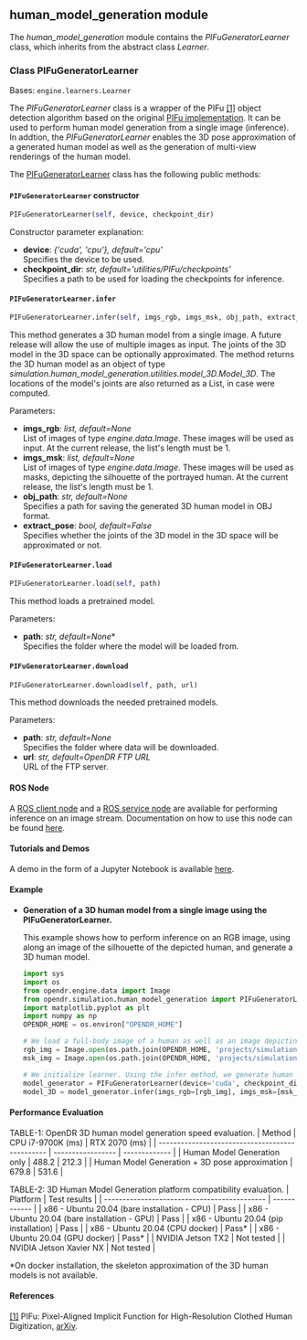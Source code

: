 ## human_model_generation module

The *human_model_generation* module contains the *PIFuGeneratorLearner* class, which inherits from the abstract class *Learner*.

### Class PIFuGeneratorLearner
Bases: `engine.learners.Learner`

The *PIFuGeneratorLearner* class is a wrapper of the PIFu [[1]](#pifu-paper) object detection algorithm based on the original
[PIFu implementation](https://github.com/shunsukesaito/PIFu).
It can be used to perform human model generation from a single image (inference). In addtion, the *PIFuGeneratorLearner* enables the 3D pose approximation of a generated human model as well as the generation of multi-view renderings of the human model.

The [PIFuGeneratorLearner](/src/opendr/simulation/human_model_generation/pifu_generator_learner.py ) class has the
following public methods:

#### `PIFuGeneratorLearner` constructor
```python
PIFuGeneratorLearner(self, device, checkpoint_dir)
```

Constructor parameter explanation:
- **device**: *{'cuda', 'cpu'}, default='cpu'*\
Specifies the device to be used.
- **checkpoint_dir**: *str, default='utilities/PIFu/checkpoints'*\
Specifies a path to be used for loading the checkpoints for inference. 
  
#### `PIFuGeneratorLearner.infer`
```python
PIFuGeneratorLearner.infer(self, imgs_rgb, imgs_msk, obj_path, extract_pose)
```

This method generates a 3D human model from a single image.
A future release will allow the use of multiple images as input.
The joints of the 3D model in the 3D space can be optionally approximated.
The method returns the 3D human model as an object of type *simulation.human_model_generation.utilities.model_3D.Model_3D*.
The locations of the model's joints are also returned as a List, in case were computed.

Parameters:
- **imgs_rgb**: *list, default=None*\
List of images of type *engine.data.Image*. These images will be used as input. At the current release, the list's length must be 1. 
- **imgs_msk**: *list, default=None*\
List of images of type *engine.data.Image*. These images will be used as masks, depicting the silhouette of the portrayed human. At the current release, the list's length must be 1. 
- **obj_path**: *str, default=None*\
Specifies a path for saving the generated 3D human model in OBJ format.
 - **extract_pose**: *bool, default=False*\
Specifies whether the joints of the 3D model in the 3D space will be approximated or not.

#### `PIFuGeneratorLearner.load`
```python
PIFuGeneratorLearner.load(self, path)
```  

This method loads a pretrained model.

Parameters:
- **path**: *str, default=None**\
Specifies the folder where the model will be loaded from.
  
#### `PIFuGeneratorLearner.download`
```python
PIFuGeneratorLearner.download(self, path, url)
```  

This method downloads the needed pretrained models.

Parameters:
- **path**: *str, default=None*\
Specifies the folder where data will be downloaded.
- **url**: *str, default=OpenDR FTP URL*\
URL of the FTP server.

#### ROS Node

A [ROS client node](../../projects/opendr_ws/src/simulation/scripts/human_model_generation_client.py) and a [ROS service node](../../projects/opendr_ws/src/simulation/scripts/human_model_generation_service.py) are available for performing
inference on an image stream.
Documentation on how to use this node can be found [here](../../projects/opendr_ws/src/perception/README.md).

#### Tutorials and Demos

A demo in the form of a Jupyter Notebook is available
[here](../../projects/simulation/human_model_generation/demos/model_generation.ipynb).

#### Example 

* **Generation of a 3D human model from a single image using the PIFuGeneratorLearner.**

  This example shows how to perform inference on an RGB image, using along an image of the silhouette of the depicted human, and generate a 3D human model.

  ```python
  import sys
  import os
  from opendr.engine.data import Image
  from opendr.simulation.human_model_generation import PIFuGeneratorLearner
  import matplotlib.pyplot as plt
  import numpy as np
  OPENDR_HOME = os.environ["OPENDR_HOME"]

  # We load a full-body image of a human as well as an image depicting its corresponding silhouette. 
  rgb_img = Image.open(os.path.join(OPENDR_HOME, 'projects/simulation/human_model_generation/demos', 'imgs_input/rgb/result_0004.jpg'))
  msk_img = Image.open(os.path.join(OPENDR_HOME, 'projects/simulation/human_model_generation/demos', 'imgs_input/msk/result_0004.jpg'))

  # We initialize learner. Using the infer method, we generate human 3D model. 
  model_generator = PIFuGeneratorLearner(device='cuda', checkpoint_dir='./temp')
  model_3D = model_generator.infer(imgs_rgb=[rgb_img], imgs_msk=[msk_img], extract_pose=False)
  ```

#### Performance Evaluation

TABLE-1: OpenDR 3D human model generation speed evaluation.
| Method                                          | CPU i7-9700K (ms) | RTX 2070 (ms) |
| ----------------------------------------------- | ----------------- | ------------- |
| Human Model Generation only                     | 488.2       | 212.3    | 
| Human Model Generation + 3D pose approximation  | 679.8       | 531.6     |



TABLE-2: 3D Human Model Generation platform compatibility evaluation.
| Platform                                     | Test results |
| -------------------------------------------- | ------------ |
| x86 - Ubuntu 20.04 (bare installation - CPU) | Pass         |
| x86 - Ubuntu 20.04 (bare installation - GPU) | Pass         |
| x86 - Ubuntu 20.04 (pip installation)        | Pass         |
| x86 - Ubuntu 20.04 (CPU docker)              | Pass*        |
| x86 - Ubuntu 20.04 (GPU docker)              | Pass*        |
| NVIDIA Jetson TX2                            | Not tested   |
| NVIDIA Jetson Xavier NX                      | Not tested   |

*On docker installation, the skeleton approximation of the 3D human models is not available.

#### References
<a name="pifu-paper" href="https://shunsukesaito.github.io/PIFu/">[1]</a>
PIFu: Pixel-Aligned Implicit Function for High-Resolution Clothed Human Digitization,
[arXiv](https://arxiv.org/abs/1905.05172).  

